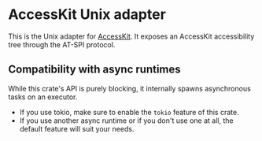 # AccessKit Unix adapter

This is the Unix adapter for [AccessKit](https://accesskit.dev/). It exposes an AccessKit accessibility tree through the AT-SPI protocol.

## Compatibility with async runtimes

While this crate's API is purely blocking, it internally spawns asynchronous tasks on an executor.

- If you use tokio, make sure to enable the `tokio` feature of this crate.
- If you use another async runtime or if you don't use one at all, the default feature will suit your needs.
